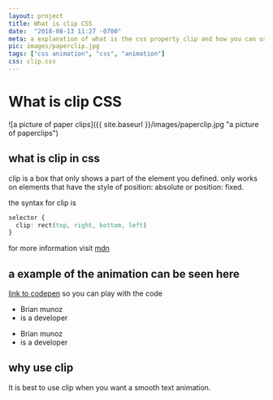 ```yaml
---
layout: project
title: What is clip CSS
date:  "2018-08-13 11:27 -0700"
meta: a explanation of what is the css property clip and how you can use it to make nice text animations.
pic: images/paperclip.jpg
tags: ["css animation", "css", "animation"]
css: clip.css
---
```


# What is clip CSS

![a picture of paper clips]({{ site.baseurl }}/images/paperclip.jpg "a picture of paperclips")

## what is clip in css

clip is a box that only shows a part of the element you defined. only works on elements that have the style of position: absolute or position: fixed.

the syntax for clip is

```css
selector {
  clip: rect(top, right, bottom, left)
}
```
for more information visit [mdn](https://developer.mozilla.org/en-US/docs/Web/CSS/clip)

## a example of the animation can be seen here

[link to codepen](https://codepen.io/brianmunoz/pen/mjoNWO) so you can play with the code

<section class="blog__container">
  <ul class="blog__list">
    <li>Brian munoz</li>
    <li>is a developer</li>
  </ul>
  <ul class="blog__list blog__blue">
    <li>Brian munoz</li>
    <li>is a developer</li>
  </ul>
</section>

## why use clip

It is best to use clip when you want a smooth text animation.